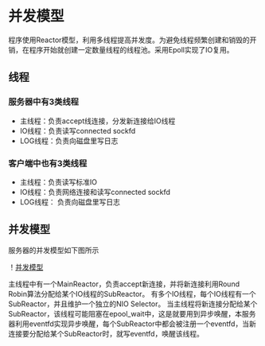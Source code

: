 # 并发模型
程序使用Reactor模型，利用多线程提高并发度。为避免线程频繁创建和销毁的开销，在程序开始就创建一定数量线程的线程池。采用Epoll实现了IO复用。

## 线程
### 服务器中有3类线程
* 主线程：负责accept线连接，分发新连接给IO线程
* IO线程：负责读写connected sockfd
* LOG线程：负责向磁盘里写日志

### 客户端中也有3类线程
* 主线程：负责读写标准IO
* IO线程：负责网络连接和读写connected sockfd
* LOG线程： 负责向磁盘里写日志

## 并发模型
服务器的并发模型如下图所示

！[并发模型](https://github.com/duyongtju/Chat/blob/master/datum/model.png)

主线程中有一个MainReactor，负责accept新连接，并将新连接利用Round Robin算法分配给某个IO线程的SubReactor。
有多个IO线程，每个IO线程有一个SubReactor，并且维护一个独立的NIO Selector。
当主线程将新连接分配给某个SubReactor，该线程可能阻塞在epool_wait中，这是就要用到异步唤醒，本服务器利用eventfd实现异步唤醒，每个SubReactor中都会被注册一个eventfd，当新连接要分配给某个SubReactor时，就写eventfd，唤醒该线程。
